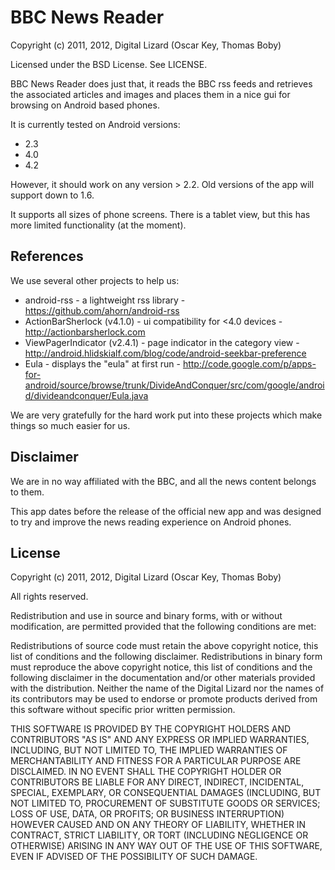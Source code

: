 # BBC News Reader
Copyright (c) 2011, 2012, Digital Lizard (Oscar Key, Thomas Boby)

Licensed under the BSD License. See LICENSE.

BBC News Reader does just that, it reads the BBC rss feeds and retrieves the associated articles and images and places them in a nice gui for browsing on Android based phones.

It is currently tested on Android versions:

* 2.3
* 4.0
* 4.2

However, it should work on any version > 2.2. Old versions of the app will support down to 1.6.

It supports all sizes of phone screens. There is a tablet view, but this has more limited functionality (at the moment).

## References
We use several other projects to help us:

* android-rss - a lightweight rss library - https://github.com/ahorn/android-rss
* ActionBarSherlock (v4.1.0) - ui compatibility for <4.0 devices - http://actionbarsherlock.com
* ViewPagerIndicator (v2.4.1) - page indicator in the category view - http://android.hlidskialf.com/blog/code/android-seekbar-preference
* Eula - displays the "eula" at first run - 
http://code.google.com/p/apps-for-android/source/browse/trunk/DivideAndConquer/src/com/google/android/divideandconquer/Eula.java

We are very gratefully for the hard work put into these projects which make things so much easier for us.

## Disclaimer
We are in no way affiliated with the BBC, and all the news content belongs to them.

This app dates before the release of the official new app and was designed to try and improve the news reading experience on Android phones.

## License
Copyright (c) 2011, 2012, Digital Lizard (Oscar Key, Thomas Boby)

All rights reserved.

Redistribution and use in source and binary forms, with or without modification, are permitted provided that the following conditions are met:

Redistributions of source code must retain the above copyright notice, this list of conditions and the following disclaimer.
Redistributions in binary form must reproduce the above copyright notice, this list of conditions and the following disclaimer in the documentation and/or other materials provided with the distribution.
Neither the name of the Digital Lizard nor the names of its contributors may be used to endorse or promote products derived from this software without specific prior written permission.

THIS SOFTWARE IS PROVIDED BY THE COPYRIGHT HOLDERS AND CONTRIBUTORS "AS IS" AND ANY EXPRESS OR IMPLIED WARRANTIES, INCLUDING, BUT NOT LIMITED TO, THE IMPLIED WARRANTIES OF MERCHANTABILITY AND FITNESS FOR A PARTICULAR PURPOSE ARE DISCLAIMED. IN NO EVENT SHALL THE COPYRIGHT HOLDER OR CONTRIBUTORS BE LIABLE FOR ANY DIRECT, INDIRECT, INCIDENTAL, SPECIAL, EXEMPLARY, OR CONSEQUENTIAL DAMAGES (INCLUDING, BUT NOT LIMITED TO, PROCUREMENT OF SUBSTITUTE GOODS OR SERVICES; LOSS OF USE, DATA, OR PROFITS; OR BUSINESS INTERRUPTION) HOWEVER CAUSED AND ON ANY THEORY OF LIABILITY, WHETHER IN CONTRACT, STRICT LIABILITY, OR TORT (INCLUDING NEGLIGENCE OR OTHERWISE) ARISING IN ANY WAY OUT OF THE USE OF THIS SOFTWARE, EVEN IF ADVISED OF THE POSSIBILITY OF SUCH DAMAGE.
